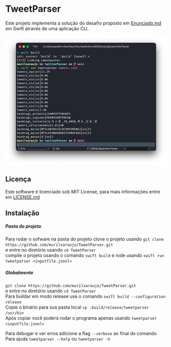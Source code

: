 # TweetParser

Este projeto implementa a solução do desafio proposto em [Enunciado.md](https://github.com/murilxaraujo/TweetParser/blob/main/Enunciado.md) em Swift através de uma aplicação CLI.

![](https://github.com/murilxaraujo/TweetParser/blob/main/Docs/Screen%20Shot%202020-10-21%20at%2021.34.56.png?raw=true)

## Licença
Este software é licenciado sob MIT License, para mais informações entre em [LICENSE.md](https://github.com/murilxaraujo/TweetParser/blob/main/LICENSE.md)

## Instalação
##### Pasta do projeto
Para rodar o sofware na pasta do projeto clone o projeto usando
`git clone https://github.com/murilxaraujo/TweetParser.git`<br>e entre no diretório usando
`cd TweetParser`<br>
compile o projeto usando o comando `swift build` e rode usando `swift run tweetparser <inputfile.jsonl>`

##### Globalmente
`git clone https://github.com/murilxaraujo/TweetParser.git`<br>e entre no diretório usando
`cd TweetParser`<br>
Para buildar em modo release use o comando `swift build --configuration release`<br>
Copie o binário para sua pasta local
`cp .build/release/tweetparser /usr/bin`<br>
Após copiar você poderá rodar o programa apenas usando `tweetparser <inputfile.jsonl>`

Para debugar e ver erros adicione a flag `--verbose` ao final do comando<br>
Para ajuda `tweetparser --help` ou `tweetparser -h`
